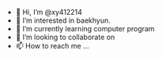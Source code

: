 - 👋 Hi, I’m @xy412214
- 👀 I’m interested in baekhyun.
- 🌱 I’m currently learning computer program
- 💞️ I’m looking to collaborate on 
- 📫 How to reach me ...

<!---
xy412214/xy412214 is a ✨ special ✨ repository because its `README.md` (this file) appears on your GitHub profile.
You can click the Preview link to take a look at your changes.
--->
